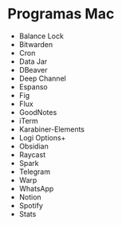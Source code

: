# Programas Mac
- Balance Lock
- Bitwarden
- Cron
- Data Jar
- DBeaver
- Deep Channel
- Espanso
- Fig
- Flux
- GoodNotes
- iTerm
- Karabiner-Elements
- Logi Options+
- Obsidian
- Raycast
- Spark
- Telegram
- Warp
- WhatsApp
- Notion
- Spotify
- Stats